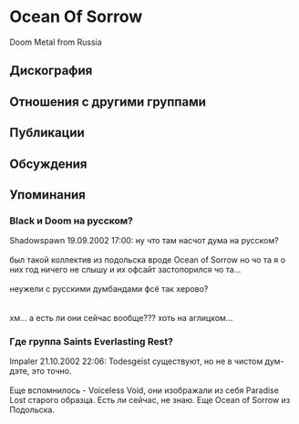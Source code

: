 # Ocean Of Sorrow

Doom Metal from Russia

## Дискография


## Отношения с другими группами


## Публикации


## Обсуждения


## Упоминания

### Black и Doom на русском?

Shadowspawn 19.09.2002 17:00:
ну что там насчот дума на русском?<BR><BR>был такой коллектив из подольска вроде Ocean of Sorrow но чо та я о них год ничего не слышу и их офсайт застопорился чо та...<BR><BR>неужели с русскими думбандами фсё так херово?<BR><BR><BR>хм... а есть ли они сейчас вообще??? хоть на аглицком...

### Где группа Saints Everlasting Rest?

Impaler 21.10.2002 22:06:
Todesgeist существуют, но не в чистом дум-дэте, это точно. <BR><BR>Еще вспомнилось - Voiceless Void, они изображали из себя Paradise Lost старого образца. Есть ли сейчас, не знаю. Еще Ocean of Sorrow из Подольска. 

